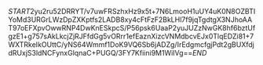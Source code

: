$START$2yu2ru52DRRYT/v7uwFRSzhxHz9x5t+7N6LmooH1uUY4uK0N8OZBTIYoMd3URGrLWzDpZXKptfs2LADB8xy4cFtFzF2BkLHl7f9jqTgdtgX3NJhoAAT97oEFXpvOwwRNP4DwKnESkpcS/P56psk6UaaP2yuJUZzNwGK8hf6bztUfgzE1+g757sAkLkcjZjRJFfdGg5vORrr1efEaznXizcVNMdbcvEJx0TlqEDZi81+7WXTRkeIkOUttC/yNS64Wmmf1DoK9VQ6Sb6jADZg/IrEdgmcfgjPdt2gBUXfdjdRUxjS3ldNCFynxGlqnaC+PUGQ/3FY7Kfiini9M1WiIVg==$END$